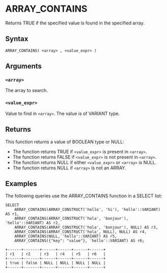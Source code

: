 # ARRAY_CONTAINS

Returns TRUE if the specified value is found in the specified array.

## Syntax

```scopeql
ARRAY_CONTAINS( <array> , <value_expr> )
```

## Arguments

### `<array>`

The array to search.

### `<value_expr>`

Value to find in `<array>`. The value is of VARIANT type.

## Returns

This function returns a value of BOOLEAN type or NULL:

* The function returns TRUE if `<value_expr>` is present in `<array>`.
* The function returns FALSE if `<value_expr>` is not present in `<array>`.
* The function returns NULL if either `<value_expr>` or `<array>` is NULL.
* The function returns NULL if `<array>` is not an ARRAY.

## Examples

The following queries use the ARRAY_CONTAINS function in a SELECT list:

```scopeql
SELECT
    ARRAY_CONTAINS(ARRAY_CONSTRUCT('hello', 'hi'), 'hello'::VARIANT) AS r1,
    ARRAY_CONTAINS(ARRAY_CONSTRUCT('hola', 'bonjour'), 'hello'::VARIANT) AS r2,
    ARRAY_CONTAINS(ARRAY_CONSTRUCT('hola', 'bonjour'), NULL) AS r3,
    ARRAY_CONTAINS(ARRAY_CONSTRUCT('hola', NULL), NULL) AS r4,
    ARRAY_CONTAINS(NULL, 'hello'::VARIANT) AS r5,
    ARRAY_CONTAINS({"key": "value"}, 'hello'::VARIANT) AS r6;
```

```
+------+-------+------+------+------+------+
| r1   | r2    | r3   | r4   | r5   | r6   |
+------+-------+------+------+------+------+
| true | false | NULL | NULL | NULL | NULL |
+------+-------+------+------+------+------+
```
